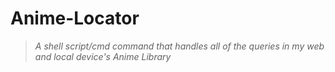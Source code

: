 # **Anime-Locator**

> *A shell script/cmd command that handles all of the queries in my web and local device's Anime Library*
